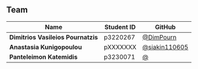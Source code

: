 ## Team

| Name | Student ID | GitHub |
|---|---|---|
| **Dimitrios Vasileios Pournatzis** | p3220267 | [@DimPourn](https://github.com/DimPourn)
| **Anastasia Kunigopoulou** | pXXXXXXX  | [@siakin110605](https://github.com/siakin110605)
| **Panteleimon Katemidis** | p3230071 | [@](https://github.com/)
